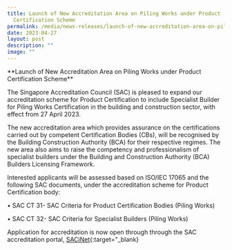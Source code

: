 ```yaml
---
title: Launch of New Accreditation Area on Piling Works under Product
  Certification Scheme
permalink: /media/news-releases/launch-of-new-accreditation-area-on-piling-works/
date: 2023-04-27
layout: post
description: ""
image: ""
---
```

\*\*Launch of New Accreditation Area on Piling Works under Product Certification Scheme\*\*

The Singapore Accreditation Council (SAC) is pleased to expand our accreditation scheme for Product Certification to include Specialist Builder for Piling Works Certification in the building and construction sector, with effect from 27 April 2023.

The new accreditation area which provides assurance on the certifications carried out by competent Certification Bodies (CBs), will be recognised by the Building Construction Authority (BCA) for their respective regimes. The new area also aims to raise the competency and professionalism of specialist builders under the Building and Construction Authority (BCA) Builders Licensing Framework.

Interested applicants will be assessed based on ISO/IEC 17065 and the following SAC documents, under the accreditation scheme for Product Certification body:

•	SAC CT 31- SAC Criteria for Product Certification Bodies (Piling Works)

•	SAC CT 32- SAC Criteria for Specialist Builders (Piling Works)

Application for accreditation is now open through through the SAC accreditation portal, [SACiNet](https://sacinet2.enterprisesg.gov.sg/landing){:target="\_blank}